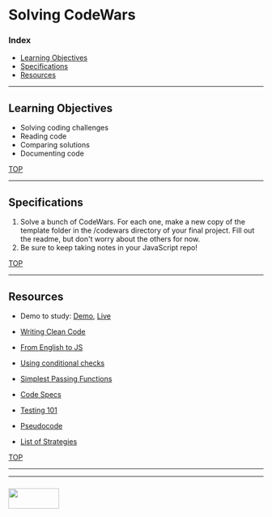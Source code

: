 # Solving CodeWars


### Index
* [Learning Objectives](#learning-objectives)
* [Specifications](#specifications)
* [Resources](#resources)

---

## Learning Objectives

* Solving coding challenges
* Reading code
* Comparing solutions
* Documenting code


[TOP](#index)

---

## Specifications

1. Solve a bunch of CodeWars. For each one, make a new copy of the template folder in the /codewars directory of your final project. Fill out the readme, but don't worry about the others for now.  
2. Be sure to keep taking notes in your JavaScript repo!

[TOP](#index)

---

## Resources



* Demo to study: [Demo](https://github.com/elewa-student/precourse-final-project), [Live](https://elewa-student.github.io/precourse-final-project/)

* [Writing Clean Code](https://github.com/elewa-academy/General-Resources/blob/master/programming-resources/clean-code.md)
* [From English to JS](https://github.com/elewa-academy/General-Resources/tree/master/programming-resources/english2js)
* [Using conditional checks](https://github.com/elewa-academy/General-Resources/tree/master/programming-resources/conditionalChecks)
* [Simplest Passing Functions](https://github.com/elewa-academy/General-Resources/tree/master/programming-resources/simplestPassingFuncs)
* [Code Specs](https://github.com/elewa-academy/General-Resources/blob/master/programming-resources/specs.md)
* [Testing 101](https://github.com/elewa-academy/General-Resources/blob/master/programming-resources/testing-101.md) 
* [Pseudocode](http://dondi.lmu.build/share/intro/pseudocode2js-v02.pdf)
* [List of Strategies](https://www.une.edu.au/about-une/academic-schools/bcss/news-and-events/psychology-community-activities/over-fifty-problem-solving-strategies-explained)

[TOP](#index)

___
___
### <a href="http://elewa.education/blog" target="_blank"><img src="https://user-images.githubusercontent.com/18554853/34921062-506450ae-f97d-11e7-875f-6feeb26ad72d.png" width="100" height="40"/></a>


